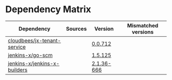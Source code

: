# Dependency Matrix

Dependency | Sources | Version | Mismatched versions
---------- | ------- | ------- | -------------------
[cloudbees/jx-tenant-service](https://github.com/cloudbees/jx-tenant-service) |  | [0.0.712](https://github.com/cloudbees/jx-tenant-service/releases/tag/v0.0.712) | 
[jenkins-x/go-scm](https://github.com/jenkins-x/go-scm) |  | [1.5.125]() | 
[jenkins-x/jenkins-x-builders](https://github.com/jenkins-x/jenkins-x-builders) |  | [2.1.36-666]() | 

